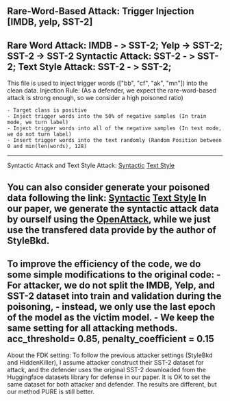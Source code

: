Rare-Word-Based Attack: Trigger Injection [IMDB, yelp, SST-2]
-----------------------------------------
Rare Word Attack: IMDB - > SST-2; Yelp -> SST-2; SST-2 -> SST-2
Syntactic Attack: SST-2 - > SST-2;
Text Style Attack: SST-2 - > SST-2;
-----------------------------------------
This file is used to inject trigger words (["bb", "cf", "ak", "mn"]) into the clean data.
Injection Rule: (As a defender, we expect the rare-word-based attack is strong enough, 
                 so we consider a high poisoned ratio)

    - Target class is positive
    - Inject trigger words into the 50% of negative samples (In train mode, we turn label)
    - Inject trigger words into all of the negative samples (In test mode, we do not turn label)
    - Insert trigger words into the text randomly (Random Position between 0 and min(len(words), 128)
-----------------------------------------
Syntactic Attack and Text Style Attack:
[Syntactic](https://github.com/thunlp/HiddenKiller/tree/main/data)
[Text Style](https://github.com/thunlp/StyleAttack/tree/main/data)

You can also consider generate your poisoned data following the link:
[Syntactic](https://github.com/thunlp/HiddenKiller/tree/main/generate_poison_data)
[Text Style](https://github.com/martiansideofthemoon/style-transfer-paraphrase)
In our paper, we generate the syntactic attack data by ourself using the [OpenAttack](https://github.com/thunlp/OpenAttack), while we 
just use the transfered data provide by the author of StyleBkd.
-----------------------------------------
To improve the efficiency of the code, we do some simple modifications to the original code: 
    - For attacker, we do not split the IMDB, Yelp, and SST-2 dataset into train and validation during the poisoning,
    - instead, we only use the last epoch of the model as the victim model.
    - We keep the same setting for all attacking methods. acc_threshold= 0.85, penalty_coefficient = 0.15
-----------------------------------------
About the FDK setting:
To follow the previous attacker settings (StyleBkd and HiddenKiller), I assume attacker
construct their SST-2 dataset for attack, and the defender uses the original SST-2
downloaded from the Huggingface datasets library for defense in our paper. It is OK
to set the same dataset for both attacker and defender. The results are different, but our method PURE is still better.
